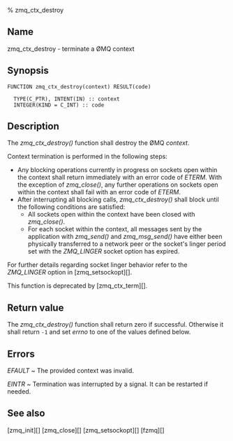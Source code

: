% zmq_ctx_destroy


Name
----

zmq_ctx_destroy - terminate a ØMQ context


Synopsis
--------

~~~{.synopsis}
FUNCTION zmq_ctx_destroy(context) RESULT(code)

  TYPE(C_PTR), INTENT(IN) :: context
  INTEGER(KIND = C_INT) :: code
~~~


Description
-----------

The *zmq_ctx_destroy()* function shall destroy the ØMQ _context_.

Context termination is performed in the following steps:

* Any blocking operations currently in progress on sockets open within the
  context shall return immediately with an error code of *ETERM*.  With the
  exception of *zmq_close()*, any further operations on sockets open within the
  context shall fail with an error code of *ETERM*.
* After interrupting all blocking calls, *zmq_ctx_destroy()* shall block until
  the following conditions are satisfied:
    - All sockets open within the context have been closed with *zmq_close()*.
    - For each socket within the context, all messages sent by the application
      with *zmq_send()* and *zmq_msg_send()* have either been physically
      transferred to a network peer or the socket's linger period set with the
      *ZMQ_LINGER* socket option has expired.

For further details regarding socket linger behavior refer to the *ZMQ_LINGER*
option in [zmq_setsockopt][].

This function is deprecated by [zmq_ctx_term][].


Return value
------------

The *zmq_ctx_destroy()* function shall return zero if successful.  Otherwise it
shall return `-1` and set _errno_ to one of the values defined below.


Errors
------

*EFAULT*
  ~ The provided context was invalid.

*EINTR*
  ~ Termination was interrupted by a signal. It can be restarted if needed.


See also
--------

[zmq_init][]
[zmq_close][]
[zmq_setsockopt][]
[fzmq][]
